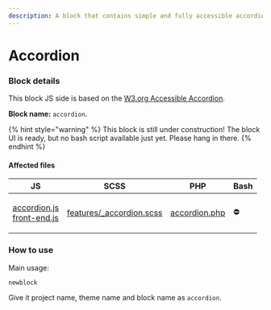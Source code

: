 ```yaml
---
description: A block that contains simple and fully accessible accordions.
---
```


# Accordion

### Block details

This block JS side is based on the [W3.org Accessible Accordion](https://www.w3.org/TR/wai-aria-practices-1.1/examples/accordion/accordion.html).

**Block name:** `accordion`.

{% hint style="warning" %}
This block is still under construction! The block UI is ready, but no bash script available just yet. Please hang in there.
{% endhint %}

#### Affected files

| JS                                                                                                                                                                                                                                                                                                                              | SCSS                                                                                                                                             | PHP                                                                                                                                       | Bash |
| ------------------------------------------------------------------------------------------------------------------------------------------------------------------------------------------------------------------------------------------------------------------------------------------------------------------------------- | ------------------------------------------------------------------------------------------------------------------------------------------------ | ----------------------------------------------------------------------------------------------------------------------------------------- | ---- |
| <p><a href="https://github.com/digitoimistodude/air-blocks/blob/master/content/themes/air-blocks/js/src/modules/accordion.js">accordion.js</a><br><a href="https://github.com/digitoimistodude/air-blocks/blob/5b034c0570af2d561e31344a15ed3fba97936b2e/content/themes/air-blocks/js/src/front-end.js#L20">front-end.js</a></p> | [features/\_accordion.scss](https://github.com/digitoimistodude/air-blocks/blob/master/content/themes/air-blocks/sass/features/\_accordion.scss) | [accordion.php](https://github.com/digitoimistodude/air-blocks/blob/master/content/themes/air-blocks/template-parts/blocks/accordion.php) | ⛔️   |

### How to use

Main usage:

```bash
newblock
```

Give it project name, theme name and block name as `accordion`.
